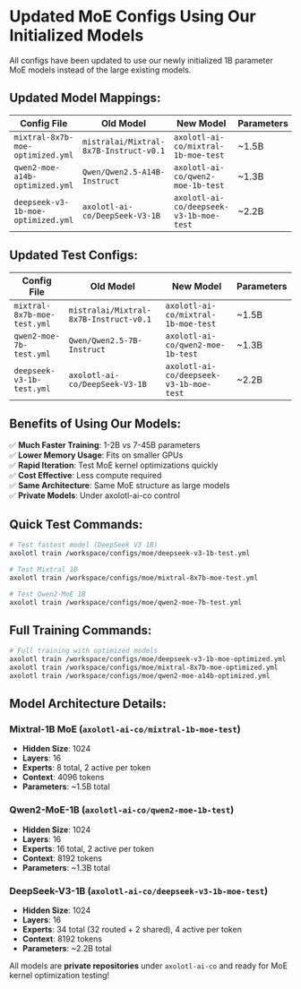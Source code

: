# Updated MoE Configs Using Our Initialized Models

All configs have been updated to use our newly initialized 1B parameter MoE models instead of the large existing models.

## **Updated Model Mappings:**

| **Config File** | **Old Model** | **New Model** | **Parameters** |
|-----------------|---------------|---------------|----------------|
| `mixtral-8x7b-moe-optimized.yml` | `mistralai/Mixtral-8x7B-Instruct-v0.1` | `axolotl-ai-co/mixtral-1b-moe-test` | ~1.5B |
| `qwen2-moe-a14b-optimized.yml` | `Qwen/Qwen2.5-A14B-Instruct` | `axolotl-ai-co/qwen2-moe-1b-test` | ~1.3B |
| `deepseek-v3-1b-moe-optimized.yml` | `axolotl-ai-co/DeepSeek-V3-1B` | `axolotl-ai-co/deepseek-v3-1b-moe-test` | ~2.2B |

## **Updated Test Configs:**

| **Config File** | **Old Model** | **New Model** | **Parameters** |
|-----------------|---------------|---------------|----------------|
| `mixtral-8x7b-moe-test.yml` | `mistralai/Mixtral-8x7B-Instruct-v0.1` | `axolotl-ai-co/mixtral-1b-moe-test` | ~1.5B |
| `qwen2-moe-7b-test.yml` | `Qwen/Qwen2.5-7B-Instruct` | `axolotl-ai-co/qwen2-moe-1b-test` | ~1.3B |
| `deepseek-v3-1b-test.yml` | `axolotl-ai-co/DeepSeek-V3-1B` | `axolotl-ai-co/deepseek-v3-1b-moe-test` | ~2.2B |

## **Benefits of Using Our Models:**

✅ **Much Faster Training**: 1-2B vs 7-45B parameters  
✅ **Lower Memory Usage**: Fits on smaller GPUs  
✅ **Rapid Iteration**: Test MoE kernel optimizations quickly  
✅ **Cost Effective**: Less compute required  
✅ **Same Architecture**: Same MoE structure as large models  
✅ **Private Models**: Under axolotl-ai-co control  

## **Quick Test Commands:**

```bash
# Test fastest model (DeepSeek V3 1B) 
axolotl train /workspace/configs/moe/deepseek-v3-1b-test.yml

# Test Mixtral 1B
axolotl train /workspace/configs/moe/mixtral-8x7b-moe-test.yml

# Test Qwen2-MoE 1B
axolotl train /workspace/configs/moe/qwen2-moe-7b-test.yml
```

## **Full Training Commands:**

```bash
# Full training with optimized models
axolotl train /workspace/configs/moe/deepseek-v3-1b-moe-optimized.yml
axolotl train /workspace/configs/moe/mixtral-8x7b-moe-optimized.yml  
axolotl train /workspace/configs/moe/qwen2-moe-a14b-optimized.yml
```

## **Model Architecture Details:**

### **Mixtral-1B MoE** (`axolotl-ai-co/mixtral-1b-moe-test`)
- **Hidden Size**: 1024
- **Layers**: 16  
- **Experts**: 8 total, 2 active per token
- **Context**: 4096 tokens
- **Parameters**: ~1.5B total

### **Qwen2-MoE-1B** (`axolotl-ai-co/qwen2-moe-1b-test`)
- **Hidden Size**: 1024
- **Layers**: 16
- **Experts**: 16 total, 2 active per token  
- **Context**: 8192 tokens
- **Parameters**: ~1.3B total

### **DeepSeek-V3-1B** (`axolotl-ai-co/deepseek-v3-1b-moe-test`)
- **Hidden Size**: 1024
- **Layers**: 16
- **Experts**: 34 total (32 routed + 2 shared), 4 active per token
- **Context**: 8192 tokens  
- **Parameters**: ~2.2B total

All models are **private repositories** under `axolotl-ai-co` and ready for MoE kernel optimization testing!